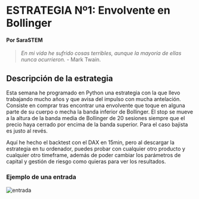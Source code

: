 # ESTRATEGIA Nº1: Envolvente en Bollinger
#### Por SaraSTEM
>_En mi vida he sufrido cosas terribles, aunque la mayoría de ellas nunca ocurrieron._ - Mark Twain.

## Descripción de la estrategia

Esta semana he programado en Python una estrategia con la que llevo trabajando mucho años y que avisa del impulso con mucha antelación. Consiste en comprar tras encontrar una envolvente que toque en alguna parte de su cuerpo o mecha la banda inferior de Bollinger. El stop se mueve a la altura de la banda media de Bollinger de 20 sesiones siempre que el precio haya cerrado por encima de la banda superior. Para el caso bajista es justo al revés. 

Aquí he hecho el backtest con el DAX en 15min, pero al descargar la estrategia en tu ordenador, puedes probar con cualquier otro producto y cualquier otro timeframe, además de poder cambiar los parámetros de capital y gestión de riesgo como quieras para ver los resultados.

### Ejemplo de una entrada
![entrada](https://www.sarastem.com/wp-content/uploads/2022/06/entrada_estrategian1.png)
